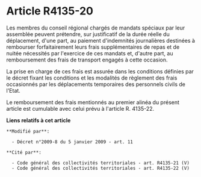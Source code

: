 # Article R4135-20

Les membres du conseil régional chargés de mandats spéciaux par leur assemblée peuvent prétendre, sur justificatif de la
durée réelle du déplacement, d'une part, au paiement d'indemnités journalières destinées à rembourser forfaitairement leurs
frais supplémentaires de repas et de nuitée nécessités par l'exercice de ces mandats et, d'autre part, au remboursement des
frais de transport engagés à cette occasion. 

La prise en charge de ces frais est assurée dans les conditions définies par le décret fixant les conditions et les modalités
de règlement des frais occasionnés par les déplacements temporaires des personnels civils de l'Etat. 

Le remboursement des frais mentionnés au premier alinéa du présent article est cumulable avec celui prévu à l'article R.
4135-22.

**Liens relatifs à cet article**

	**Modifié par**:

	  - Décret n°2009-8 du 5 janvier 2009 - art. 11

	**Cité par**:

	  - Code général des collectivités territoriales - art. R4135-21 (V)
	  - Code général des collectivités territoriales - art. R4135-22 (V)
